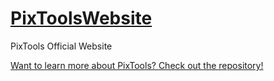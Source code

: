 # [PixToolsWebsite](https://pixtools.p2phack.club)
PixTools Official Website

[Want to learn more about PixTools? Check out the repository!](https://github.com/P2PHackClub/PixTools)
